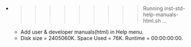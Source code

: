 * >>>>>>>>> Running inst-std-help-manuals-html.sh ...
  * Add user & developer manuals(html) in Help menu.
  * Disk size = 2405060K. Space Used = 76K. Runtime = 00:00:00:00.
